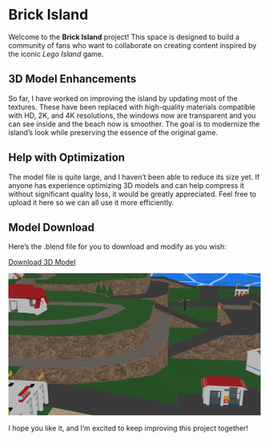 # Brick Island

Welcome to the **Brick Island** project! This space is designed to build a community of fans who want to collaborate on creating content inspired by the iconic *Lego Island* game.

## 3D Model Enhancements

So far, I have worked on improving the island by updating most of the textures. These have been replaced with high-quality materials compatible with HD, 2K, and 4K resolutions, the windows now are transparent and you can see inside and the beach now is smoother. The goal is to modernize the island’s look while preserving the essence of the original game.

## Help with Optimization

The model file is quite large, and I haven’t been able to reduce its size yet. If anyone has experience optimizing 3D models and can help compress it without significant quality loss, it would be greatly appreciated. Feel free to upload it here so we can all use it more efficiently.

## Model Download

Here’s the .blend file for you to download and modify as you wish:

[Download 3D Model](https://drive.proton.me/urls/E6A8TPB2SR#tpvLFka1DOQ2)


![Island](https://github.com/oliva3d/Brick-Island/blob/main/Preview%20models/Island1.png?raw=true)

I hope you like it, and I’m excited to keep improving this project together!
